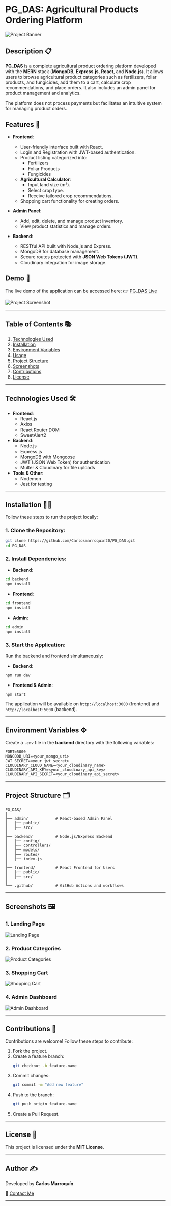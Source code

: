# PG_DAS: Agricultural Products Ordering Platform

![Project Banner](https://i.imgur.com/a5sQiBB.png)

## Description 📋
**PG_DAS** is a complete agricultural product ordering platform developed with the **MERN** stack (**MongoDB**, **Express.js**, **React**, and **Node.js**). It allows users to browse agricultural product categories such as fertilizers, foliar products, and fungicides, add them to a cart, calculate crop recommendations, and place orders. It also includes an admin panel for product management and analytics.

The platform does not process payments but facilitates an intuitive system for managing product orders.

## Features 🌟
- **Frontend**:
   - User-friendly interface built with React.
   - Login and Registration with JWT-based authentication.
   - Product listing categorized into:
     - Fertilizers
     - Foliar Products
     - Fungicides
   - **Agricultural Calculator**:
     - Input land size (m²).
     - Select crop type.
     - Receive tailored crop recommendations.
   - Shopping cart functionality for creating orders.

- **Admin Panel**:
   - Add, edit, delete, and manage product inventory.
   - View product statistics and manage orders.

- **Backend**:
   - RESTful API built with Node.js and Express.
   - MongoDB for database management.
   - Secure routes protected with **JSON Web Tokens (JWT)**.
   - Cloudinary integration for image storage.

## Demo 🚀
The live demo of the application can be accessed here:
👉 [PG_DAS Live](https://pg-das-frontend.onrender.com/)

![Project Screenshot](https://via.placeholder.com/600x400?text=Project+Screenshot)

---

## Table of Contents 📚
1. [Technologies Used](#Technologies-Used)
2. [Installation](#installation)
3. [Environment Variables](#environment-variables)
4. [Usage](#usage)
5. [Project Structure](#project-structure)
6. [Screenshots](#screenshots)
7. [Contributions](#contributions)
8. [License](#license)

---

## Technologies Used 🛠️
- **Frontend**:
   - React.js
   - Axios
   - React Router DOM
   - SweetAlert2
- **Backend**:
   - Node.js
   - Express.js
   - MongoDB with Mongoose
   - JWT (JSON Web Token) for authentication
   - Multer & Cloudinary for file uploads
- **Tools & Other**:
   - Nodemon
   - Jest for testing

---

## Installation 🧑‍💻
Follow these steps to run the project locally:

### 1. Clone the Repository:
```bash
git clone https://github.com/Carlosmarroquin20/PG_DAS.git
cd PG_DAS
```

### 2. Install Dependencies:
- **Backend**:
```bash
cd backend
npm install
```
- **Frontend**:
```bash
cd frontend
npm install
```
- **Admin**:
```bash
cd admin
npm install
```

### 3. Start the Application:
Run the backend and frontend simultaneously:

- **Backend**:
```bash
npm run dev
```
- **Frontend & Admin**:
```bash
npm start
```

The application will be available on `http://localhost:3000` (frontend) and `http://localhost:5000` (backend).

---

## Environment Variables ⚙️
Create a `.env` file in the **backend** directory with the following variables:
```env
PORT=5000
MONGODB_URI=<your_mongo_uri>
JWT_SECRET=<your_jwt_secret>
CLOUDINARY_CLOUD_NAME=<your_cloudinary_name>
CLOUDINARY_API_KEY=<your_cloudinary_api_key>
CLOUDINARY_API_SECRET=<your_cloudinary_api_secret>
```

---

## Project Structure 🗂️
```
PG_DAS/
│
├── admin/            # React-based Admin Panel
│   ├── public/
│   ├── src/
│
├── backend/          # Node.js/Express Backend
│   ├── config/
│   ├── controllers/
│   ├── models/
│   ├── routes/
│   ├── index.js
│
├── frontend/         # React Frontend for Users
│   ├── public/
│   ├── src/
│
└── .github/          # GitHub Actions and workflows
```

---

## Screenshots 🖼️
### 1. Landing Page
![Landing Page](https://i.imgur.com/Ll1iXsY.png)

### 2. Product Categories
![Product Categories](https://i.imgur.com/rmOOh8c.png)

### 3. Shopping Cart
![Shopping Cart](https://i.imgur.com/I7zuLZ5.png)

### 4. Admin Dashboard
![Admin Dashboard](https://via.placeholder.com/600x400?text=Admin+Dashboard)

---

## Contributions 🤝
Contributions are welcome! Follow these steps to contribute:
1. Fork the project.
2. Create a feature branch:
   ```bash
   git checkout -b feature-name
   ```
3. Commit changes:
   ```bash
   git commit -m "Add new feature"
   ```
4. Push to the branch:
   ```bash
   git push origin feature-name
   ```
5. Create a Pull Request.

---

## License 📄
This project is licensed under the **MIT License**.

---

## Author ✍️
Developed by **Carlos Marroquín**.

📧 [Contact Me](mailto:carlosema322@gmail.com)

---
